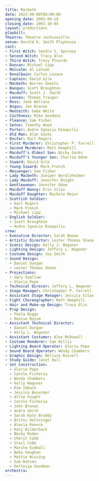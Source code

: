 ```yaml
---
title: Macbeth
date: 2023-09-08T00:00:00
opening_date: 2003-09-19
closing_date: 2003-10-05
layout: productions
playbill:
Theatre: Theatre Jacksonville
venue: Harold K. Smith Playhouse
cast:
- First Witch: Sandra S. Spurney
- Second Witch: Tracy Olin
- Third Witch: Tracy Plourde
- Duncan: Michael Lipp
- Malcolm: Al Letson
- Donalbain: Carlos Lozano
- Captain: David Gile
- Macbeth: Warren Skeels
- Banquo: Scott Broughton
- Macduff: Scott J. Smith
- Lennox: Thomas Trauger
- Ross: Jack Wallace
- Angus: Jon Brenan
- Menteith: Gabe White
- Caithness: Mike Goodens
- Fleance: Sam Fisher
- Seton: Timothy Wood
- Porter: Andre Ignacio Dimapilis
- Old Man: Alan Sacks
- Doctor: Karl Rogers
- First Murderer: Christopher P. Farrell
- Second Murderer: Matt Hemphill
- Macduff's Oldest Son: Nicky Sacks
- Mucduff's Younger Son: Charlie Odom
- Siward: David Gile
- Young Siward: Mark French
- Messenger: Sam Fisher
- Lady Macbeth: Juniper Berolzheimer
- Lady Macduff: Jennifer Knight
- Gentlewoman: Jennifer Odom
- Macduff Nanny: Erin Silas
- Macduff Daughter: Michele Meier
- Scottish Soldier:
  - Karl Rogers
  - Mark French
  - Michael Lipp
- English Soldier:
  - Scott Broughton
  - Andre Ignacio Dimapilis
crew:
- Executive Director: Sarah Boone
- Artistic Director: Lester Thomas Shane
- Scenic Design: Kelly J. Wagoner
- Lighting Design: Jeffery L. Wagoner
- Costume Design: Joy Smith
- Sound Design:
  - Daniel Dungan
  - Lester Thomas Shane
- Projections:
  - Gary Swallow
  - Gloria Pepe
- Technical Direcor: Jeffery L. Wagoner
- Stage Manager: Christopher P. Farrell
- Assistant Stage Manager: Jessica Silas
- Fight Choreographer: Matt Hemphill
- Hair and Make-up Design: Tracy Olin
- Prop Design:
  - Paula Biggs
  - Denise Boyum
- Assistant Technical Director:
  - Daniel Dungan
  - Kelly L. Wagoner
- Assistant Costumer: Alex McDowell
- Costume Renderer: Sam Willis
- Lighting Board Operator: Gloria Pepe
- Sound Board Operator: Wendy Chambers
- Graphic Design: Melissa Russell
- Study Guide: Janet Hall
- Set Construction:
  - Gloria Pepe
  - Carole Ficheria
  - Wendy Chambers
  - Kelly Wagoner
  - Kim Imbach
  - Jessica Besecker
  - Alfie Fought
  - Carole Ficheria
  - John Brenan
  - Andra Smith
  - Sarah Kate Braddy
  - Britni Holtsinger
  - Alecia Renore
  - Katy Bilderback
  - Becky Roden
  - Cheryl Cobb
  - Staci Cobb
  - Marsha Kimball
  - Beka Vaughan
  - Mattie Wissing
  - Sam Watson
  - Deltoiya Goodman
orchestra:
---
```

